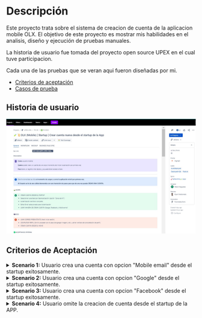 # Descripción

Este proyecto trata sobre el sistema de creacion de cuenta de la aplicacion mobile OLX.
El objetivo de este proyecto es mostrar mis habilidades en el analisis, diseño y ejecución de pruebas manuales.

La historia de usuario fue tomada del proyecto open source UPEX en el cual tuve participacion.

Cada una de las pruebas que se veran aqui fueron diseñadas por mi.

* [Criterios de aceptación]()
* [Casos de prueba]()
  

## Historia de usuario
  
![](https://github.com/Pablo-n15/Proyecto-2/blob/main/USER%20STORY.jpg)


## Criterios de Aceptación

<details>
<summary>
<b>Scenario 1:</b> Usuario crea una cuenta con opcion "Mobile email" desde el startup exitosamente.
</summary>
<br>
 <em> <b>WHEN</b> Usuario selecciona un país. <br>
  <b>And</b> Selecciona o ingresa un email de cuenta no registrada con la opción "mobile email" para continuar manualmente.<br>
  <b>And</b> Autentica el email atraves de un envio de codigo al emaul usado. <br>
  <b>And</b> Crea una contraseña de usuario. <br>
  <b>And</b> Selecciona una localidad (por geolocalización o agrega manualmente). <br>
  <b>THEN</b> Usuario entra al Homepage de la App como usuario registrado. <br>
  <b>And</b> Tiene acceso a todas las opciones de la App como usuario registrado. <br>
  <b>And</b> En el tab "MI CUENTA" se habilita el proceso de "Completar mi cuenta" (si se omitieron los pasos de completar cuenta).
</details></em>

<details>
<summary>
<b>Scenario 2:</b> Usuario crea una cuenta con opcion "Google" desde el startup exitosamente.
</summary>
<br> <em>
    <b>WHEN</b> Uusario selecciona un país. <br>
    <b>And</b> Selecciona un email de cuenta NO REGISTRADA con la opción "Google" para continuar automático. <br>
    And Selecciona una localidad (por geolocalización o agrega manualmente).<br>
    <b>THEN</b> Usuario entra al Homepage de la App como usuario registrado. <br>
    <b>And</b> Tiene acceso a todas las opciones de la App como usuario registrado. <br>
    <b>And</b> En el tab "MI CUENTA" se habilita el proceso de "Completar mi cuenta" (si se omitieron los pasos de completar cuenta).
</details> </em>

<details>
<summary>
<b>Scenario 3:</b> Usuario crea una cuenta con opcion "Facebook" desde el startup exitosamente.
</summary>
<br> <em>
<b>WHEN</b> Usuario selecciona un país. <br>
<b>And</b> Selecciona un email de cuenta NO REGISTRADA con la opción "Facebook" para continuar automático.<br>
<b>And</b> Acepta los permisos de la Web/App de Facebook.<br>
<b>And</b> Selecciona una localidad (por geolocalización o agrega manualmente).<br>
<b></b> Usuario entra al Homepage de la App como usuario registrado.<br>
<b></b> Tiene acceso a todas las opciones de la App como usuario registrado.<br>
<b></b> En el tab "MI CUENTA" se habilita el proceso de "Completar mi cuenta" (si se omitieron los pasos de completar cuenta).
</details> </em>

<details>
<summary>
<b>Scenario 4:</b> Usuario omite la creacion de cuenta desde el startup de la APP.
</summary>
<br> <em>
<b>WHEN</b> Usuario selecciona un país. <br>
<b>And</b> Selecciona o ingresa un email de cuenta NO REGISTRADA con la opción "mobile email" para continuar manualmente. <br>
<b>And</b> Hace click sobre la fecla superior izquierda para vovler atras (En la pantalla de seleccionar Email). <br>
<b>And</b> Usuario regresa y salta automaticamente a la pantalla de selección de localidad. <br>
<b>THEN</b> Usuario entra al Homepage de la App como usuario NO REGISTRADO.<br>
<b>And</b> NO tiene acceso a todas las opciones de la App por no tener cuenta activa. <br>
<b>And</b> En el Tab "MI CUENTA" el perfil aparece sin estado activo: con la opcion de iniciar sesion o registrarse.
</details> </em>



